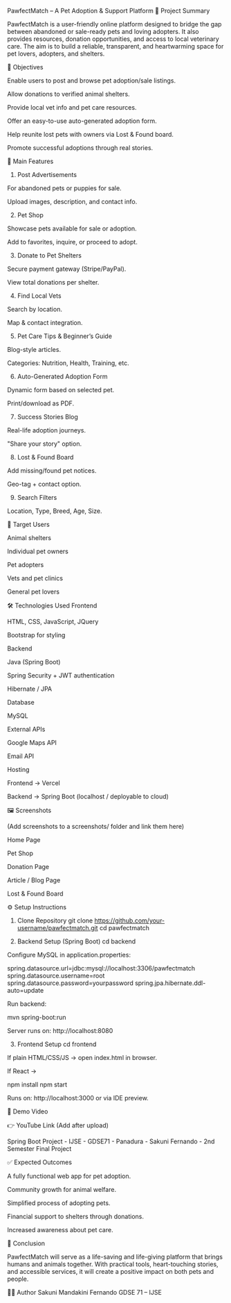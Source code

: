 PawfectMatch – A Pet Adoption & Support Platform
📌 Project Summary

PawfectMatch is a user-friendly online platform designed to bridge the gap between abandoned or sale-ready pets and loving adopters.
It also provides resources, donation opportunities, and access to local veterinary care.
The aim is to build a reliable, transparent, and heartwarming space for pet lovers, adopters, and shelters.

🎯 Objectives

Enable users to post and browse pet adoption/sale listings.

Allow donations to verified animal shelters.

Provide local vet info and pet care resources.

Offer an easy-to-use auto-generated adoption form.

Help reunite lost pets with owners via Lost & Found board.

Promote successful adoptions through real stories.

🚀 Main Features
1. Post Advertisements

For abandoned pets or puppies for sale.

Upload images, description, and contact info.

2. Pet Shop

Showcase pets available for sale or adoption.

Add to favorites, inquire, or proceed to adopt.

3. Donate to Pet Shelters

Secure payment gateway (Stripe/PayPal).

View total donations per shelter.

4. Find Local Vets

Search by location.

Map & contact integration.

5. Pet Care Tips & Beginner’s Guide

Blog-style articles.

Categories: Nutrition, Health, Training, etc.

6. Auto-Generated Adoption Form

Dynamic form based on selected pet.

Print/download as PDF.

7. Success Stories Blog

Real-life adoption journeys.

"Share your story" option.

8. Lost & Found Board

Add missing/found pet notices.

Geo-tag + contact option.

9. Search Filters

Location, Type, Breed, Age, Size.

👥 Target Users

Animal shelters

Individual pet owners

Pet adopters

Vets and pet clinics

General pet lovers

🛠️ Technologies Used
Frontend

HTML, CSS, JavaScript, JQuery

Bootstrap for styling

Backend

Java (Spring Boot)

Spring Security + JWT authentication

Hibernate / JPA

Database

MySQL

External APIs

Google Maps API

Email API

Hosting

Frontend → Vercel

Backend → Spring Boot (localhost / deployable to cloud)

🖼️ Screenshots

(Add screenshots to a screenshots/ folder and link them here)

Home Page


Pet Shop


Donation Page


Article / Blog Page


Lost & Found Board


⚙️ Setup Instructions
1. Clone Repository
git clone https://github.com/your-username/pawfectmatch.git
cd pawfectmatch

2. Backend Setup (Spring Boot)
cd backend


Configure MySQL in application.properties:

spring.datasource.url=jdbc:mysql://localhost:3306/pawfectmatch
spring.datasource.username=root
spring.datasource.password=yourpassword
spring.jpa.hibernate.ddl-auto=update


Run backend:

mvn spring-boot:run


Server runs on: http://localhost:8080

3. Frontend Setup
cd frontend


If plain HTML/CSS/JS → open index.html in browser.

If React →

npm install
npm start


Runs on: http://localhost:3000 or via IDE preview.

🎥 Demo Video

👉 YouTube Link (Add after upload)

Spring Boot Project - IJSE - GDSE71 - Panadura - Sakuni Fernando - 2nd Semester Final Project

✅ Expected Outcomes

A fully functional web app for pet adoption.

Community growth for animal welfare.

Simplified process of adopting pets.

Financial support to shelters through donations.

Increased awareness about pet care.

📌 Conclusion

PawfectMatch will serve as a life-saving and life-giving platform that brings humans and animals together.
With practical tools, heart-touching stories, and accessible services, it will create a positive impact on both pets and people.

👩‍💻 Author
Sakuni Mandakini Fernando
GDSE 71 – IJSE
